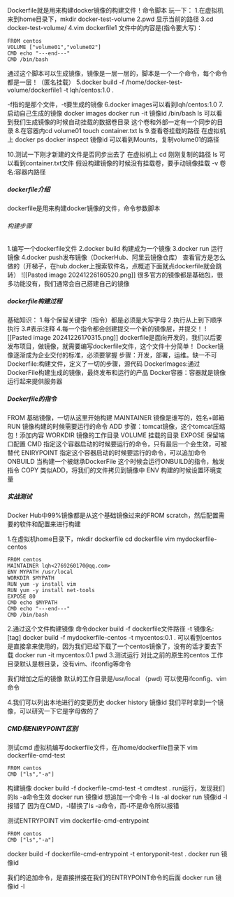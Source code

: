 Dockerfile就是用来构建docker镜像的构建文件！命令脚本
玩一下：
1.在虚拟机来到home目录下，mkdir docker-test-volume
2.pwd       显示当前的路径
3.cd docker-test-volume/
4.vim dockerfile1
文件中的内容是(指令要大写)：
```
FROM centos
VOLUME ["volume01","volume02"]
CMD echo "---end---"
CMD /bin/bash
```
通过这个脚本可以生成镜像，镜像是一层一层的，脚本是一个一个命令，每个命令都是一层！（匿名挂载）
5.docker build -f /home/docker-test-volume/dockerfile1 -t lqh/centos:1.0 .

-f指的是那个文件，-t要生成的镜像
6.docker images可以看到lqh/centos:1.0
7.启动自己生成的镜像
docker images
docker run -it 镜像id /bin/bash
ls 可以看到我们生成镜像的时候自动挂载的数据卷目录
这个卷和外部一定有一个同步的目录
8.在容器内cd volume01
touch container.txt
ls
9.查看卷挂载的路径
在虚拟机上
docker ps
docker inspect 镜像id
可以看到Mounts，复制volume01的路径

10.测试一下刚才新建的文件是否同步出去了
在虚拟机上
cd 刚刚复制的路径
ls
可以看到container.txt文件
假设构建镜像的时候没有挂载卷，要手动镜像挂载 -v 卷名:容器内路径

##### dockerfile介绍
dockerfile是用来构建docker镜像的文件，命令参数脚本
###### 构建步骤
1.编写一个dockerfile文件
2.docker build 构建成为一个镜像
3.docker run 运行镜像
4.docker push发布镜像（DockerHub、阿里云镜像仓库）
查看官方是怎么做的（开梯子，在hub.docker上搜索软件名，点概述下面就点dockerfile就会跳转）
![[Pasted image 20241226160520.png]]
很多官方的镜像都是基础包，很多功能没有，我们通常会自己搭建自己的镜像

##### dockerfile构建过程
基础知识：
1.每个保留关键字（指令）都是必须是大写字母
2.执行从上到下顺序执行
3.#表示注释
4.每一个指令都会创建提交一个新的镜像层，并提交！
![[Pasted image 20241226170315.png]]
dockerfile是面向开发的，我们以后要发布项目，做镜像，就需要编写dockerfile文件，这个文件十分简单！
Docker镜像逐渐成为企业交付的标准，必须要掌握
步骤：开发，部署，运维。缺一不可
Dockerfile:构建文件，定义了一切的步骤，源代码
DockerImages:通过DockerFile构建生成的镜像，最终发布和运行的产品
Docker容器：容器就是镜像运行起来提供服务器

##### Dockerfile的指令
FROM                     基础镜像，一切从这里开始构建
MAINTAINER           镜像是谁写的，姓名+邮箱
RUN                        镜像构建的时候需要运行的命令
ADD                         步骤：tomcat镜像，这个tomcat压缩包！添加内容
WORKDIR                  镜像的工作目录
VOLUME                    挂载的目录
EXPOSE                     保留端口配置
CMD                         指定这个容器启动的时候要运行的命令，只有最后一个会生效，可被替代
ENIRYPOINT             指定这个容器启动的时候要运行的命令，可以追加命令
ONBUILD                 当构建一个被继承DockerFile 这个时候会运行ONBUILD的指令，触发指令
COPY                        类似ADD，将我们的文件拷贝到镜像中
ENV                           构建的时候设置环境变量

##### 实战测试
Docker Hub中99%镜像都是从这个基础镜像过来的FROM scratch，然后配置需要的软件和配置来进行构建

1.在虚拟机home目录下，mkdir dockerfile
cd dockerfile
vim mydockerfile-centos
```
FROM centos
MAINTAINER lqh<2769260170@qq.com>
ENV MYPATH /usr/local
WORKDIR $MYPATH
RUN yum -y install vim
RUN yum -y install net-tools
EXPOSE 80
CMD echo $MYPATH
CMD echo "---end---"
CMD /bin/bash
```
2.通过这个文件构建镜像
命令docker build -f dockerfile文件路径 -t 镜像名:[tag]
docker build -f mydockerfile-centos -t mycentos:0.1 .
可以看到centos是直接拿来使用的，因为我们已经下载了一个centos镜像了，没有的话才要去下载
docker run -it mycentos:0.1
pwd
3.测试运行
对比之前的原生的centos
工作目录默认是根目录，没有vim、ifconfig等命令

我们增加之后的镜像
默认的工作目录是/usr/local （pwd)
可以使用ifconfig、vim命令

4.我们可以列出本地进行的变更历史
docker history 镜像id
我们平时拿到一个镜像，可以研究一下它是字母做的了

##### CMD和ENIRYPOINT区别
测试cmd
虚拟机编写dockerfile文件，在/home/dockerfile目录下
vim dockerfile-cmd-test
```
FROM centos
CMD ["ls","-a"]
```
构建镜像
docker build -f dockerfile-cmd-test -t cmdtest .
run运行，发现我们的ls -a命令生效
docker run 镜像id
想追加一个命令 -l   ls -al
docker run 镜像id -l
报错了
因为在CMD，-l替换了ls -a命令，而-l不是命令所以报错

测试ENTRYPOINT
vim dockerfile-cmd-entrypoint
```
FROM centos
CMD ["ls","-a"]
```
docker build -f dockerfile-cmd-entrypoint -t entoryponit-test .
docker run 镜像id

我们的追加命令，是直接拼接在我们的ENTRYPOINT命令的后面
docker run 镜像id -l

